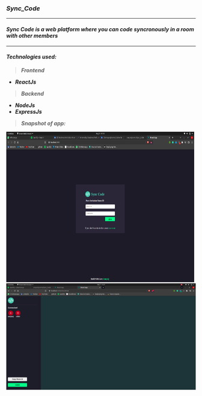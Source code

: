 ### ***Sync_Code***
---
#### *Sync Code is a web platform where you can code syncronously in a room with other members*

---

#### ***Technologies used:***
> ***Frontend***
* ***ReactJs***

> ***Backend***
* ***NodeJs***
* ***ExpressJs***

> ***Snapshot of app:*** 

<img src="Images/Home.png" width="500px" height="400px"/>
<img src="Images/Editor.png" width="700px" height=""300px/>
